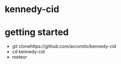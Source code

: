 # kennedy-cid


# getting started

* git clonehttps://github.com/arcomito/kennedy-cid
* cd kennedy-cid
* meteor
